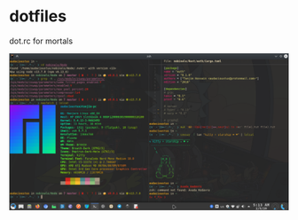 # dotfiles
dot.rc for mortals

![preview](https://raw.githubusercontent.com/audacioustux/paste/master/Screenshot_20200204_013440.png)
